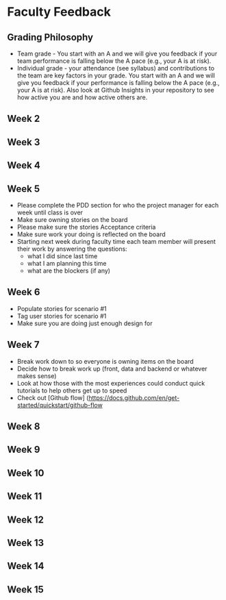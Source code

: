 # Faculty Feedback #

## Grading Philosophy ##
- Team grade - You start with an A and we will give you feedback if your team performance is falling below the A pace (e.g., your A is at risk).
- Individual grade - your attendance (see syllabus) and contributions to the team are key factors in your grade.  You start with an A and we will give you feedback if your performance is falling below the A pace (e.g., your A is at risk).  Also look at Github Insights in your repository to see how active you are and how active others are.

## Week 2 ##

## Week 3 ##

## Week 4 ##

## Week 5 ##
- Please complete  the PDD section for who the project manager for each week until class is over
- Make sure owning stories on the board
- Please make sure the stories Acceptance criteria
- Make sure work your doing is reflected on the board
- Starting next week during faculty time each team member will present their work by answering the questions: 
	- what I did since last time
	- what I am planning this time
  - what are the blockers (if any)


## Week 6 ##
- Populate stories for scenario #1
- Tag user stories for scenario #1
- Make sure you are doing just enough design for


## Week 7 ##
- Break work down to so everyone is owning items on the board
- Decide how to break work up (front, data and backend or whatever makes sense)
- Look at how those with the most experiences could conduct quick tutorials to help others get up to speed
- Check out [Github flow] (https://docs.github.com/en/get-started/quickstart/github-flow

## Week 8 ##

## Week 9 ##

## Week 10 ##

## Week 11 ##

## Week 12 ##

## Week 13 ##

## Week 14 ##

## Week 15 ##

